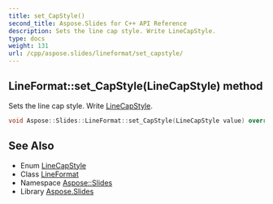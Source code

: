 ```yaml
---
title: set_CapStyle()
second_title: Aspose.Slides for C++ API Reference
description: Sets the line cap style. Write LineCapStyle.
type: docs
weight: 131
url: /cpp/aspose.slides/lineformat/set_capstyle/
---
```

## LineFormat::set_CapStyle(LineCapStyle) method


Sets the line cap style. Write [LineCapStyle](../../linecapstyle/).

```cpp
void Aspose::Slides::LineFormat::set_CapStyle(LineCapStyle value) override
```

## See Also

* Enum [LineCapStyle](../linecapstyle/)
* Class [LineFormat](./)
* Namespace [Aspose::Slides](../)
* Library [Aspose.Slides](../../)
